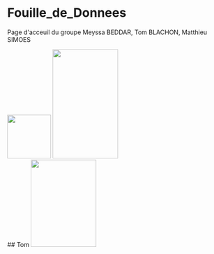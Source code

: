# Fouille_de_Donnees
Page d'acceuil du groupe Meyssa BEDDAR, Tom BLACHON, Matthieu SIMOES

<DIV class=toto>
<img src="https://user-images.githubusercontent.com/72613969/108885171-c1034e00-7607-11eb-9a6b-004995e0a799.jpg" width="100" height="100">


<img src="https://user-images.githubusercontent.com/72613969/108885128-b47ef580-7607-11eb-9342-6c32a4a504f2.jpg" width="150" height="250">
</DIV>
## Tom
<img src="https://user-images.githubusercontent.com/72613969/108885222-d5474b00-7607-11eb-9b74-22c7e3ebdcef.jpg" width="150" height="200">
